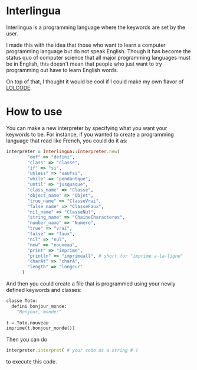 # Interlingua #

Interlingua is a programming language where the keywords are set by the user.

I made this with the idea that those who want to learn a computer programming language but do not speak English. Though it has become the status quo of computer science that all major programming languages must be in English, this doesn't mean that people who just want to try programming out have to learn English words.

On top of that, I thought it would be cool if I could make my own flavor of [LOLCODE](http://en.wikipedia.org/wiki/LOLCODE).

# How to use #

You can make a new interpreter by specifying what you want your keywords to be. For instance, if you wanted to create a programming language that read like French, you could do it as:

```ruby
interpreter = Interlingua::Interpreter.new(
        "def" => "defini",
        "class" => "classe",
        "if" => "si",
        "unless" => "saufsi",
        "while" => "pendantque",
        "until" => "jusquaque",
        "class_name" => "Classe",
        "object_name" => "Objet",
        "true_name" => "ClasseVrai",
        "false_name" => "ClasseFaux",
        "nil_name" => "ClasseNul",
        "string_name" => "ChaineCharacteres",
        "number_name" => "Numero",
        "true" => "vrai",
        "false" => "faux",
        "nil" => "nul",
        "new" => "nouveau",
        "print" => "imprime",
        "println" => "imprimeall", # short for "imprime a-la-ligne"
        "charAt" => "charA",
        "length" => "longeur"
      )
```

And then you could create a file that is programmed using your newly defined keywords and classes:

```python
classe Toto:
  defini bonjour_monde:
    "Bonjour, monde!"
    
t = Toto.nouveau
imprime(t.bonjour_monde())
```

Then you can do

```ruby
interpreter.interpret( # your code as a string # )
```

to execute this code.
